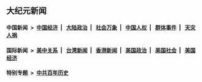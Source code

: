 ## 大纪元新闻

#### 中国新闻 &nbsp;>&nbsp; [中国经济](indexes/ncid283/README.md?06182045) &nbsp;| &nbsp; [大陆政治](indexes/ncid277/README.md?06182045) &nbsp;| &nbsp; [社会万象](indexes/ncid282/README.md?06182045) &nbsp;| &nbsp; [中国人权](indexes/ncid278/README.md?06182045) &nbsp;| &nbsp; [群体事件](indexes/ncid279/README.md?06182045) &nbsp;| &nbsp; [天灾人祸](indexes/ncid280/README.md?06182045)

#### 国际新闻 &nbsp;>&nbsp; [美中关系](indexes/nf1412576/README.md?06182045) &nbsp;| &nbsp; [台湾新闻](indexes/ncid1349361/README.md?06182045) &nbsp;| &nbsp; [香港新闻](indexes/ncid1349362/README.md?06182045) &nbsp;| &nbsp; [美国政治](indexes/ncid1078159/README.md?06182045) &nbsp;| &nbsp; [美国社会](indexes/ncid1078160/README.md?06182045) &nbsp;| &nbsp; [美国经济](indexes/ncid1078158/README.md?06182045)

#### 特别专题 &nbsp;>&nbsp; [中共百年历史](https://github.com/epoch-news/epoch-special/blob/master/README.md?06182045)  
